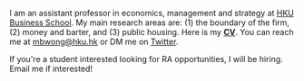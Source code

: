 I am an assistant professor in economics, management and strategy at [HKU Business School](https://www.hkubs.hku.hk/). My main research areas are: (1) the boundary of the firm, (2) money and barter, and (3) public housing. Here is my __[CV](/pdf/CV.pdf)__. You can reach me at [mbwong@hku.hk](mailto:mbwong@hku.hk) or DM me on [Twitter](https://twitter.com/mbwong). 

If you're a student interested looking for RA opportunities, I will be hiring. Email me if interested! 
